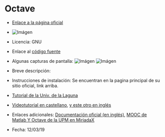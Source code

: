 # Octave

* [Enlace a la página oficial](https://www.gnu.org/software/octave/)

* ![Imágen](https://www.gnu.org/software/octave/img/octave-logo.png)

* Licencia: GNU

* Enlace al [código fuente](https://ftp.rediris.es/mirror/GNU/octave/)

* Algunas capturas de pantalla: ![Imágen](https://www.gnu.org/software/octave/img/GNU_Octave_4-4-0_screenshot_1600x900.png) ![Imágen](https://a.fsdn.com/con/app/proj/octave/screenshots/VirtualBox_Debian%20Demo_14_01_2018_12_21_30.png/max/max/1)

* Breve descripción: 

* Instrucciones de instalación: Se encuentran en la pagina principal de su sitio oficial, link arriba.

* [Tutorial de la Univ. de la Laguna](https://campusvirtual.ull.es/ocw/course/view.php?id=91)

* [Videotutorial en castellano](https://www.youtube.com/playlist?list=PLOiJMzkzh6ALBcf8thbPFluvpwHRw6eAh), [y este otro en inglés](https://www.youtube.com/watch?v=X0xLTKRWPgo&list=PL1A2CSdiySGJ6oZe6XB-TTCFuHc5Fs1PO)

* Enlaces adicionales: [Documentación oficial (en inglés)](https://octave.org/doc/interpreter/), [MOOC de Matlab Y Octave de la UPM en MiriadaX](https://miriadax.net/web/matlab-y-octave-para-ingenieros-y-cientificos)

* Fecha: 12/03/19
